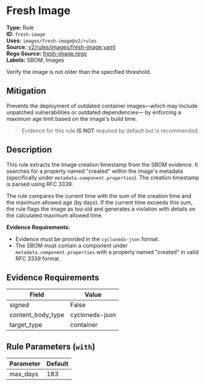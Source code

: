 # Fresh Image  
**Type:** Rule  
**ID:** `fresh-image`  
**Uses:** `images/fresh-image@v2/rules`  
**Source:** [v2/rules/images/fresh-image.yaml](https://github.com/scribe-public/sample-policies/v2/rules/images/fresh-image.yaml)  
**Rego Source:** [fresh-image.rego](https://github.com/scribe-public/sample-policies/v2/rules/images/fresh-image.rego)  
**Labels:** SBOM, Images  

Verify the image is not older than the specified threshold.


## Mitigation  
Prevents the deployment of outdated container images—which may include unpatched vulnerabilities or outdated dependencies— by enforcing a maximum age limit based on the image's build time.


> Evidence for this rule **IS NOT** required by default but is recommended.


## Description  
This rule extracts the Image creation timestamp from the SBOM evidence. It searches for a property named "created" 
within the image's metadata (specifically under `metadata.component.properties`). The creation timestamp is parsed using RFC 3339.

The rule compares the current time with the sum of the creation time and the maximum allowed age (by days). If the current time exceeds this sum, 
the rule flags the image as too old and generates a violation with details on the calculated maximum allowed time.

**Evidence Requirements:**
- Evidence must be provided in the `cyclonedx-json` format.
- The SBOM must contain a component under `metadata.component.properties` with a property named "created" in valid RFC 3339 format.


## Evidence Requirements  
| Field | Value |
|-------|-------|
| signed | False |
| content_body_type | cyclonedx-json |
| target_type | container |

## Rule Parameters (`with`)  
| Parameter | Default |
|-----------|---------|
| max_days | 183 |
